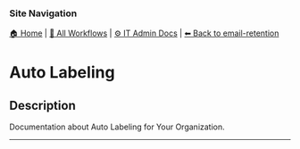 <!-- description: Documentation about Auto Labeling for Your Organization. -->

### Site Navigation
[🏠 Home](../../../README.md) | [📂 All Workflows](../../users.md) | [⚙ IT Admin Docs](../../../it-admins/README.md) | [⬅ Back to email-retention](../README.md)

# Auto Labeling

## Description
Documentation about Auto Labeling for Your Organization.

---